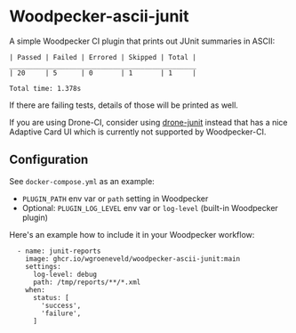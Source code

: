 # Woodpecker-ascii-junit

A simple Woodpecker CI plugin that prints out JUnit summaries in ASCII:

```
| Passed | Failed | Errored | Skipped | Total |
_______________________________________________
| 20     | 5      | 0       | 1       | 1     | 

Total time: 1.378s
```

If there are failing tests, details of those will be printed as well.

If you are using Drone-CI, consider using [drone-junit](https://github.com/rohit-gohri/drone-junit/) instead 
that has a nice Adaptive Card UI which is currently not supported by Woodpecker-CI.

## Configuration

See `docker-compose.yml` as an example:

- `PLUGIN_PATH` env var or `path` setting in Woodpecker
- Optional: `PLUGIN_LOG_LEVEL` env var or `log-level` (built-in Woodpecker plugin)

Here's an example how to include it in your Woodpecker workflow:

```
  - name: junit-reports
    image: ghcr.io/wgroeneveld/woodpecker-ascii-junit:main
    settings:
      log-level: debug
      path: /tmp/reports/**/*.xml
    when:
      status: [
        'success',
        'failure',
      ]
```
